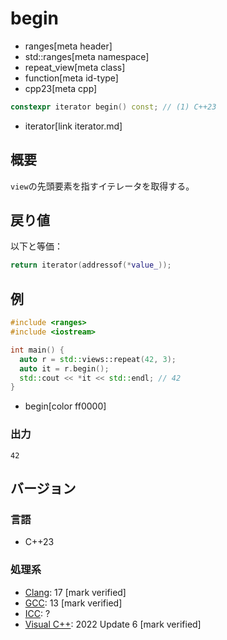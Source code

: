 # begin
* ranges[meta header]
* std::ranges[meta namespace]
* repeat_view[meta class]
* function[meta id-type]
* cpp23[meta cpp]

```cpp
constexpr iterator begin() const; // (1) C++23
```
* iterator[link iterator.md]

## 概要

`view`の先頭要素を指すイテレータを取得する。


## 戻り値
以下と等価：

```cpp
return iterator(addressof(*value_));
```


## 例

```cpp example
#include <ranges>
#include <iostream>

int main() {
  auto r = std::views::repeat(42, 3);
  auto it = r.begin();
  std::cout << *it << std::endl; // 42
}
```
* begin[color ff0000]

### 出力

```
42
```

## バージョン
### 言語
- C++23

### 処理系
- [Clang](/implementation.md#clang): 17 [mark verified]
- [GCC](/implementation.md#gcc): 13 [mark verified]
- [ICC](/implementation.md#icc): ?
- [Visual C++](/implementation.md#visual_cpp): 2022 Update 6 [mark verified]
